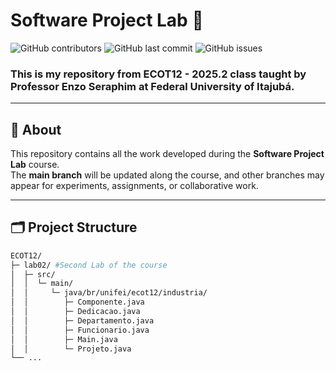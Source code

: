 # Software Project Lab 🚀

![GitHub contributors](https://img.shields.io/github/contributors/pedrocorsini/ecot12?style=for-the-badge)
![GitHub last commit](https://img.shields.io/github/last-commit/pedrocorsini/ecot12?style=for-the-badge)
![GitHub issues](https://img.shields.io/github/issues/pedrocorsini/ecot12?style=for-the-badge)

### This is my repository from **ECOT12 - 2025.2** class taught by **Professor Enzo Seraphim** at **Federal University of Itajubá**.

---

## 📖 About

This repository contains all the work developed during the **Software Project Lab** course.  
The **main branch** will be updated along the course, and other branches may appear for experiments, assignments, or collaborative work.

---

## 🗂️ Project Structure

```bash
ECOT12/
├─ lab02/ #Second Lab of the course
│  ├─ src/
│  │  └─ main/
│  │     └─ java/br/unifei/ecot12/industria/ 
│  │        ├─ Componente.java 
│  │        ├─ Dedicacao.java
│  │        ├─ Departamento.java
│  │        ├─ Funcionario.java
│  │        ├─ Main.java
│  │        └─ Projeto.java
└── ...
```
